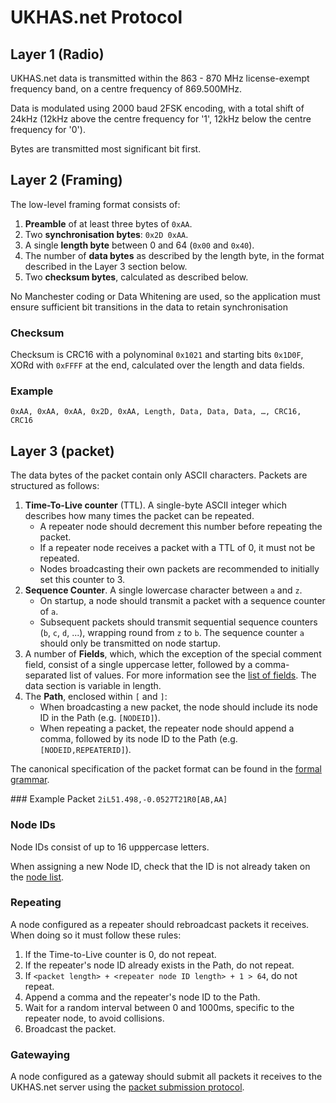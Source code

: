 # UKHAS.net Protocol

## Layer 1 (Radio)

UKHAS.net data is transmitted within the 863 - 870 MHz license-exempt
frequency band, on a centre frequency of 869.500MHz.

Data is modulated using 2000 baud 2FSK encoding, with a total shift of
24kHz (12kHz above the centre frequency for '1', 12kHz below the centre
frequency for '0').

Bytes are transmitted most significant bit first.

## Layer 2 (Framing)

The low-level framing format consists of:

1. **Preamble** of at least three bytes of `0xAA`.
2. Two **synchronisation bytes**: `0x2D 0xAA`.
3. A single **length byte** between 0 and 64 (`0x00` and `0x40`).
4. The number of **data bytes** as described by the length byte, in the
   format described in the Layer 3 section below.
5. Two **checksum bytes**, calculated as described below.

No Manchester coding or Data Whitening are used, so the application must ensure
sufficient bit transitions in the data to retain synchronisation

### Checksum
Checksum is CRC16 with a polynominal `0x1021` and starting bits `0x1D0F`,
XORd with `0xFFFF` at the end, calculated over the length and data fields.

### Example

`0xAA, 0xAA, 0xAA, 0x2D, 0xAA, Length, Data, Data, Data, …, CRC16, CRC16`

## Layer 3 (packet)

The data bytes of the packet contain only ASCII characters. Packets are
structured as follows:

1. **Time-To-Live counter** (TTL). A single-byte ASCII integer which
   describes how many times the packet can be repeated.
    * A repeater node should decrement this number before repeating the
      packet.
    * If a repeater node receives a packet with a TTL of 0, it must not
      be repeated.
    * Nodes broadcasting their own packets are recommended to initially
      set this counter to 3.
2. **Sequence Counter**. A single lowercase character between `a` and
   `z`.
    * On startup, a node should transmit a packet with a sequence counter
      of `a`.
    * Subsequent packets should transmit sequential sequence counters
      (`b`, `c`, `d`, ...), wrapping round from `z` to `b`. The sequence
      counter `a` should only be transmitted on node startup.
3. A number of **Fields**, which, which the exception of the special
   comment field, consist of a single uppercase letter, followed by a
   comma-separated list of values. For more information see the [list of
   fields](fields.md). The data section is variable in length.
4. The **Path**, enclosed within `[` and `]`:
    * When broadcasting a new packet, the node should include its node
      ID in the Path (e.g. `[NODEID]`).
    * When repeating a packet, the repeater node should append a comma,
      followed by its node ID to the Path (e.g.
      `[NODEID,REPEATERID]`).

The canonical specification of the packet format can be found in the
[formal grammar](grammar.ebnf).

### Example Packet
`2iL51.498,-0.0527T21R0[AB,AA]`

### Node IDs

Node IDs consist of up to 16 upppercase letters.

When assigning a new Node ID, check that the ID is not already taken on
the [node list](https://ukhas.net/nodeList).

### Repeating

A node configured as a repeater should rebroadcast packets it receives.
When doing so it must follow these rules:

1. If the Time-to-Live counter is 0, do not repeat.
2. If the repeater's node ID already exists in the Path, do not repeat.
3. If `<packet length> + <repeater node ID length> + 1 > 64`, do not
   repeat.
4. Append a comma and the repeater's node ID to the Path.
5. Wait for a random interval between 0 and 1000ms, specific to the
   repeater node, to avoid collisions.
6. Broadcast the packet.

### Gatewaying

A node configured as a gateway should submit all packets it receives
to the UKHAS.net server using the [packet submission
protocol](https://ukhas.net/wiki/uploading_packets).
